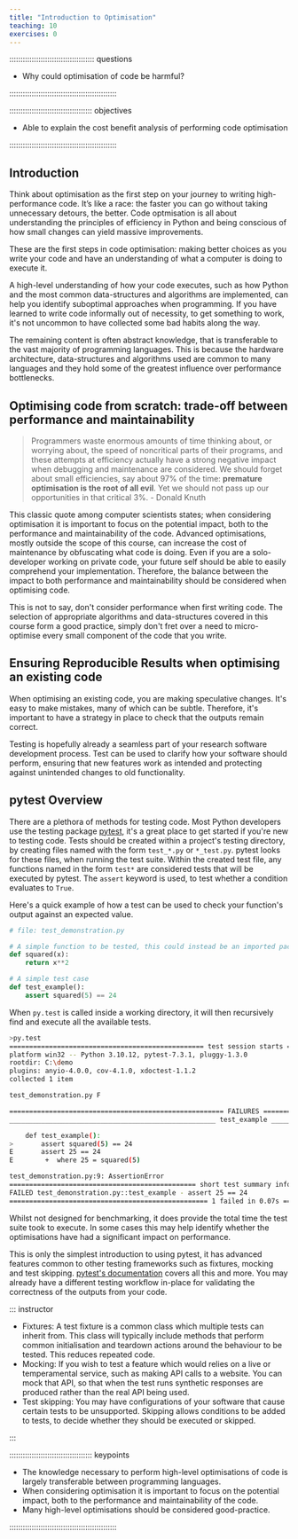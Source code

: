 ```yaml
---
title: "Introduction to Optimisation"
teaching: 10
exercises: 0
---
```


:::::::::::::::::::::::::::::::::::::: questions

- Why could optimisation of code be harmful?

::::::::::::::::::::::::::::::::::::::::::::::::

::::::::::::::::::::::::::::::::::::: objectives

- Able to explain the cost benefit analysis of performing code optimisation

::::::::::::::::::::::::::::::::::::::::::::::::

## Introduction

<!-- Changing the narrative: you'd better learn how to write a good code an what are the good practice -->
Think about optimisation as the first step on your journey to writing high-performance code.
It’s like a race: the faster you can go without taking unnecessary detours, the better. 
Code optmisation is all about understanding the principles of efficiency in Python and being conscious of how small changes can yield massive improvements.
  
<!-- Necessary to understand how code executes (to a degree) -->
These are the first steps in code optimisation: making better choices as you write your code and have an understanding of what a computer is doing to execute it.

<!-- Goal is to give you a high level understanding of how your code executes. You don't need to be an expert, even a vague general understanding will leave you in a stronger position. -->
A high-level understanding of how your code executes, such as how Python and the most common data-structures and algorithms are implemented, can help you identify suboptimal approaches when programming. If you have learned to write code informally out of necessity, to get something to work, it's not uncommon to have collected some bad habits along the way.

<!-- This is largely high-level/abstract knowledge applicable to the vast majority of programming languages, applies even more strongly if using compiled Python features like numba -->
The remaining content is often abstract knowledge, that is transferable to the vast majority of programming languages. This is because the hardware architecture, data-structures and algorithms used are common to many languages and they hold some of the greatest influence over performance bottlenecks.

## Optimising code from scratch: trade-off between performance and maintainability

> Programmers waste enormous amounts of time thinking about, or worrying about, the speed of noncritical parts of their programs, and these attempts at efficiency actually have a strong negative impact when debugging and maintenance are considered. We should forget about small efficiencies, say about 97% of the time: **premature optimisation is the root of all evil**. Yet we should not pass up our opportunities in that critical 3%. - Donald Knuth

This classic quote among computer scientists states; when considering optimisation it is important to focus on the potential impact, both to the performance and maintainability of the code. Advanced optimisations, mostly outside the scope of this course, can increase the cost of maintenance by obfuscating what code is doing. Even if you are a solo-developer working on private code, your future self should be able to easily comprehend your implementation. Therefore, the balance between the impact to both performance and maintainability should be considered when optimising code.

This is not to say, don't consider performance when first writing code. The selection of appropriate algorithms and data-structures covered in this course form a good practice, simply don't fret over a need to micro-optimise every small component of the code that you write.

## Ensuring Reproducible Results when optimising an existing code

<!-- This is also good practice when optimising your code, to ensure mistakes aren't made -->
When optimising an existing code, you are making speculative changes. It's easy to make mistakes, many of which can be subtle. Therefore, it's important to have a strategy in place to check that the outputs remain correct.

Testing is hopefully already a seamless part of your research software development process. Test can be used to clarify how your software should perform, ensuring that new features work as intended and protecting against unintended changes to old functionality.

## pytest Overview

There are a plethora of methods for testing code. Most Python developers use the testing package [pytest](https://docs.pytest.org/en/latest/), it's a great place to get started if you're new to testing code. Tests should be created within a project's testing directory, by creating files named with the form `test_*.py` or `*_test.py`. pytest looks for these files, when running the test suite. Within the created test file, any functions named in the form `test*` are considered tests that will be executed by pytest. The `assert` keyword is used, to test whether a condition evaluates to `True`.

Here's a quick example of how a test can be used to check your function's output against an expected value.

```python
# file: test_demonstration.py

# A simple function to be tested, this could instead be an imported package
def squared(x):
    return x**2

# A simple test case
def test_example():
    assert squared(5) == 24
```

When `py.test` is called inside a working directory, it will then recursively find and execute all the available tests.

```sh
>py.test
================================================= test session starts =================================================
platform win32 -- Python 3.10.12, pytest-7.3.1, pluggy-1.3.0
rootdir: C:\demo
plugins: anyio-4.0.0, cov-4.1.0, xdoctest-1.1.2
collected 1 item

test_demonstration.py F                                                                                          [100%]

====================================================== FAILURES =======================================================
____________________________________________________ test_example _____________________________________________________

    def test_example():
>       assert squared(5) == 24
E       assert 25 == 24
E        +  where 25 = squared(5)

test_demonstration.py:9: AssertionError
=============================================== short test summary info ===============================================
FAILED test_demonstration.py::test_example - assert 25 == 24
================================================== 1 failed in 0.07s ==================================================
```

Whilst not designed for benchmarking, it does provide the total time the test suite took to execute. In some cases this may help identify whether the optimisations have had a significant impact on performance.

This is only the simplest introduction to using pytest, it has advanced features common to other testing frameworks such as fixtures, mocking and test skipping.
[pytest's documentation](https://docs.pytest.org/en/latest/how-to/index.html) covers all this and more.
You may already have a different testing workflow in-place for validating the correctness of the outputs from your code.

::: instructor

* Fixtures: A test fixture is a common class which multiple tests can inherit from. This class will typically include methods that perform common initialisation and teardown actions around the behaviour to be tested. This reduces repeated code.
* Mocking: If you wish to test a feature which would relies on a live or temperamental service, such as making API calls to a website. You can mock that API, so that when the test runs synthetic responses are produced rather than the real API being used.
* Test skipping: You may have configurations of your software that cause certain tests to be unsupported. Skipping allows conditions to be added to tests, to decide whether they should be executed or skipped.

:::


<!-- todo callout FAIR: testing course (when it's ready) -->

<!--
## Coming Up

In the remainder of this course we will cover:

- Data Structures & Algorithms
  - Lists vs Tuples
  - Sets
  - Generator Functions
  - Searching
- Minimise Python Written
    - built-ins
    - NumPY
    - Pandas
- Newer is Often Faster
  - Keeping Python and packages upto date
- How the Computer Hardware Affects Performance
   - How variables are accessed & the performance implications
   - Latency in perspective
   - Memory allocation isn't free
-->

::::::::::::::::::::::::::::::::::::: keypoints

- The knowledge necessary to perform high-level optimisations of code is largely transferable between programming languages.
- When considering optimisation it is important to focus on the potential impact, both to the performance and maintainability of the code.
- Many high-level optimisations should be considered good-practice.

::::::::::::::::::::::::::::::::::::::::::::::::
